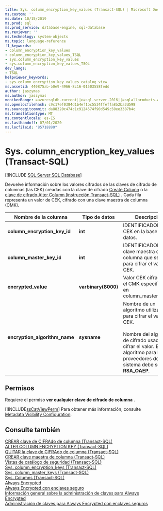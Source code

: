 ```yaml
---
title: Sys. column_encryption_key_values (Transact-SQL) | Microsoft Docs
ms.custom: ''
ms.date: 10/15/2019
ms.prod: sql
ms.prod_service: database-engine, sql-database
ms.reviewer: ''
ms.technology: system-objects
ms.topic: language-reference
f1_keywords:
- column_encryption_key_values
- column_encryption_key_values_TSQL
- sys.column_encryption_key_values
- sys.column_encryption_key_values_TSQL
dev_langs:
- TSQL
helpviewer_keywords:
- sys.column_encryption_key_values catalog view
ms.assetid: 440875ab-b0e9-4966-8c16-01503558fedd
author: jaszymas
ms.author: jaszymas
monikerRange: =azuresqldb-current||>=sql-server-2016||=sqlallproducts-allversions||>=sql-server-linux-2017||=azuresqldb-mi-current
ms.openlocfilehash: c9c17ef0384d1b4ef1bc5534ffeffa8b2ba3d598
ms.sourcegitcommit: da88320c474c1c9124574f90d549c50ee3387b4c
ms.translationtype: MT
ms.contentlocale: es-ES
ms.lasthandoff: 07/01/2020
ms.locfileid: "85718890"
---
```

# <a name="syscolumn_encryption_key_values-transact-sql"></a>Sys. column_encryption_key_values (Transact-SQL)
[!INCLUDE [SQL Server SQL Database](../../includes/applies-to-version/sql-asdb.md)]

  Devuelve información sobre los valores cifrados de las claves de cifrado de columnas (las CEK) creadas con la clave de cifrado [Create Column](../../t-sql/statements/create-column-encryption-key-transact-sql.md) o la [clave de cifrado Alter Column &#40;instrucción Transact-SQL&#41;](../../t-sql/statements/alter-column-encryption-key-transact-sql.md) . Cada fila representa un valor de CEK, cifrado con una clave maestra de columna (CMK).  
  
|Nombre de la columna|Tipo de datos|Descripción|  
|-----------------|---------------|-----------------|  
|**column_encryption_key_id**|**int**|IDENTIFICADOR del CEK en la base de datos.|  
|**column_master_key_id**|**int**|IDENTIFICADOR de la clave maestra de columna que se usó para cifrar el valor de CEK.|  
|**encrypted_value**|**varbinary(8000)**|Valor CEK cifrado con el CMK especificado en column_master_key_id.|  
|**encryption_algorithm_name**|**sysname**|Nombre de un algoritmo utilizado para cifrar el valor de CEK.<br /><br /> Nombre del algoritmo de cifrado usado para cifrar el valor. El algoritmo para los proveedores de sistema debe ser **RSA_OAEP**.|  
  
## <a name="permissions"></a>Permisos  
 Requiere el permiso **ver cualquier clave de cifrado de columna** .  
  
 [!INCLUDE[ssCatViewPerm](../../includes/sscatviewperm-md.md)] Para obtener más información, consulte [Metadata Visibility Configuration](../../relational-databases/security/metadata-visibility-configuration.md).  
  
## <a name="see-also"></a>Consulte también  
 [CREAR clave de CIFRAdo de columna &#40;Transact-SQL&#41;](../../t-sql/statements/create-column-encryption-key-transact-sql.md)   
 [ALTER COLUMN ENCRYPTION KEY &#40;Transact-SQL&#41;](../../t-sql/statements/alter-column-encryption-key-transact-sql.md)   
 [QUITAR la clave de CIFRAdo de columna &#40;Transact-SQL&#41;](../../t-sql/statements/drop-column-encryption-key-transact-sql.md)   
 [CREAR clave maestra de columna &#40;Transact-SQL&#41;](../../t-sql/statements/create-column-master-key-transact-sql.md)   
 [Vistas de catálogo de seguridad &#40;Transact-SQL&#41;](../../relational-databases/system-catalog-views/security-catalog-views-transact-sql.md)   
 [Sys. column_encryption_keys &#40;Transact-SQL&#41;](../../relational-databases/system-catalog-views/sys-column-encryption-keys-transact-sql.md)   
 [Sys. column_master_keys &#40;Transact-SQL&#41;](../../relational-databases/system-catalog-views/sys-column-master-keys-transact-sql.md)   
 [Sys. Columns &#40;Transact-SQL&#41;](../../relational-databases/system-catalog-views/sys-columns-transact-sql.md)   
 [Always Encrypted](../../relational-databases/security/encryption/always-encrypted-database-engine.md)   
 [Always Encrypted con enclaves seguro](../../relational-databases/security/encryption/always-encrypted-enclaves.md)   
 [Información general sobre la administración de claves para Always Encrypted](../../relational-databases/security/encryption/overview-of-key-management-for-always-encrypted.md)   
 [Administración de claves para Always Encrypted con enclaves seguros](../../relational-databases/security/encryption/always-encrypted-enclaves-manage-keys.md)   

  
  
